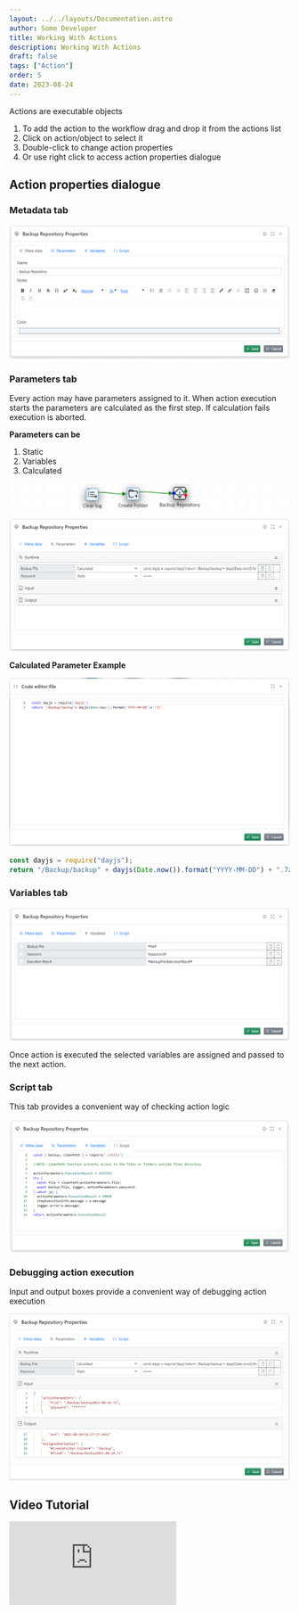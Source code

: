 ```yaml
---
layout: ../../layouts/Documentation.astro
author: Some Developer
title: Working With Actions
description: Working With Actions
draft: false
tags: ["Action"]
order: 5
date: 2023-08-24
---
```


Actions are executable objects

1. To add the action to the workflow drag and drop it from the actions list
1. Click on action/object to select it
1. Double-click to change action properties
1. Or use right click to access action properties dialogue

## Action properties dialogue

### Metadata tab

![Action Metadata](../../assets/action-metadata.png)

### Parameters tab

Every action may have parameters assigned to it. When action execution starts the parameters are calculated as the first step. If calculation fails execution is aborted.

**Parameters can be**

1. Static
1. Variables
1. Calculated

![Action Parameters](../../assets/action-parameters.png)

**Calculated Parameter Example**

![Action Parameters](../../assets/action-calcualted-parameter.png)

```javascript
const dayjs = require("dayjs");
return "/Backup/backup" + dayjs(Date.now()).format("YYYY-MM-DD") + ".7z";
```

### Variables tab

![Action Variables](../../assets/action-variables.png)

Once action is executed the selected variables are assigned and passed to the next action.

### Script tab

This tab provides a convenient way of checking action logic

![Action Script](../../assets/action-script.png)

### Debugging action execution

Input and output boxes provide a convenient way of debugging action execution

![Action Script](../../assets/action-debugging.png)

## Video Tutorial

<div class="aspect-w-16 aspect-h-9">
  <iframe src="https://www.youtube.com/embed/S-eQnK6PmNk" frameborder="0" allow="accelerometer; autoplay; clipboard-write; encrypted-media; gyroscope; picture-in-picture" allowfullscreen></iframe>
</div>
